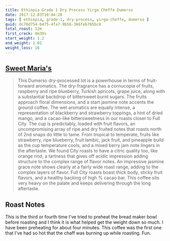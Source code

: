 ```yaml
---
title: Ethiopia Grade 1 Dry Process Yirga Cheffe Dumerso
date: 2017-12-03T10:44:28
tags: [ ethiopia, grade-1, dry-process, yirga-cheffe, dumerso ]
guid: dc76d754-b475-4fa7-9b56-366feb765bc8
total_roast: 12m
first_crack: 8m39s
start_weight: 1.2
end_weight: 1.01
weight_loss: 16
---
```


## [Sweet Maria's][sm]

[sm]: https://web.archive.org/web/20171110224429/https://www.sweetmarias.com/product/ethiopia-gr-1-dry-process-yirg-dumerso

> This Dumerso dry-processed lot is a powerhouse in terms of fruit-forward
> aromatics. The dry-fragrance has a cornucopia of fruits, raspberry and ripe
> blueberry, Turkish apricots, grape juice, along with a substantial backdrop of
> bittersweet burnt sugars. The fruits approach floral dimensions, and a start
> jasmine note accents the ground coffee. The wet aromatics are equally intense,
> a representation of blackberry and strawberry toppings, a hint of dried mango,
> and a cacao-like bittersweetness in our roasts closer to Full City. The cup is
> predictably, loaded with fruit flavors, an uncompromising array of ripe and
> dry fruited notes that roasts north of 2nd snaps do little to tame. From
> tropical to temperate, fruits like strawberry, ripe blueberry, fruit lambic,
> jack fruit, and pineapple build as the cup temperature cools, and a mixed
> berry jam note lingers in the aftertaste. We found City roasts to have a
> citric quality too, like orange rind, a tartness that gives off acidic
> impression adding structure to the complex range of flavor notes. An
> impressive jasmine grace note shows clearly at a fairly wide roast range,
> adding to the complex layers of flavor. Full City roasts boast thick body,
> sticky fruit flavors, and a healthy backing of high % cacao bar. This coffee
> sits very heavy on the palate and keeps delivering through the long
> aftertaste.

## Roast Notes

This is the third or fourth time I've tried to preheat the bread maker bowl
before roasting and I think it is what helped get the weight down so much.  I
have been preheating for about four minutes.  This coffee was the first one that
I've had so hot that the chaff was burning up while roasting.  Fun.
